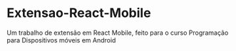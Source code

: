 # Extensao-React-Mobile
Um trabalho de extensão em React Mobile, feito para o curso Programação para Dispositivos móveis em Android

